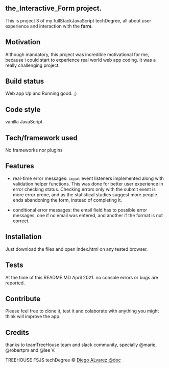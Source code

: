 ## the_Interactive_Form project.
This is project 3 of my fullStackJavaScript techDegree, all about user experience and interaction with the **form**.

## Motivation
Although mandatory, this project was incredible motivational for me, because i could start to experience real world web app coding. It was a really challenging project.

## Build status
Web app Up and Running good. ;)

## Code style
vanilla JavaScript.

## Tech/framework used
No frameworks nor plugins

## Features
* real-time error messages: <code>input</code> event listeners implemented along with validation helper functions. This was done for better user experience in error checking status. Checking errors only with the submit event is more error prone, and as the statistical studies suggest more people ends abandoning the form, instead of completing it.

* conditional error messages: the email field has to possible error messages, one if no email was entered, and another if the format is not correct.

## Installation
Just download the files and open index.html on any tested browser.

## Tests
At the time of this README.MD April 2021. no console errors or bugs are reported.


## Contribute
Please feel free to clone it, test it and colaborate with anything you might think will improve the app.

## Credits
thanks to teamTreeHouse team and slack community, specially @marie, @robertpm and @lee V.

TREEHOUSE FSJS techDegree © [Diego ALvarez @doc]()
